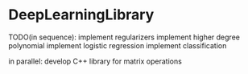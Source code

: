 # DeepLearningLibrary

TODO(in sequence):
implement regularizers
implement higher degree polynomial
implement logistic regression
implement classification

in parallel:
develop C++ library for matrix operations
